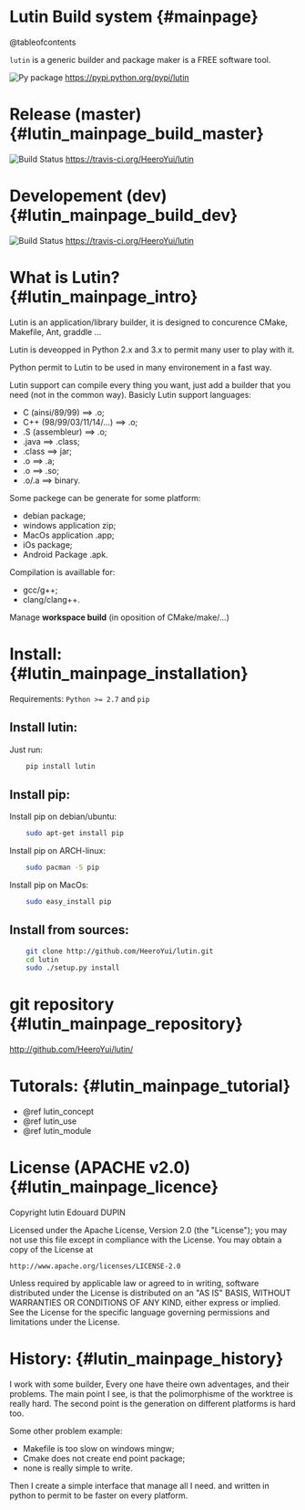 Lutin Build system                               {#mainpage}
==================

@tableofcontents

`lutin` is a generic builder and package maker is a FREE software tool.


![Py package](https://badge.fury.io/py/lutin.png) https://pypi.python.org/pypi/lutin


Release (master)                                 {#lutin_mainpage_build_master}
================

![Build Status](https://travis-ci.org/HeeroYui/lutin.svg?branch=master) https://travis-ci.org/HeeroYui/lutin


Developement (dev)                               {#lutin_mainpage_build_dev}
==================

![Build Status](https://travis-ci.org/HeeroYui/lutin.svg?branch=dev) https://travis-ci.org/HeeroYui/lutin


What is Lutin?                                   {#lutin_mainpage_intro}
==============

Lutin is an application/library builder, it is designed to concurence CMake, Makefile, Ant, graddle ...

Lutin is deveopped in Python 2.x and 3.x to permit many user to play with it.

Python permit to Lutin to be used in many environement in a fast way.

Lutin support can compile every thing you want, just add a builder that you need (not in the common way). Basicly Lutin support languages:
  - C (ainsi/89/99) ==> .o;
  - C++ (98/99/03/11/14/...) ==> .o;
  - .S (assembleur) ==> .o;
  - .java ==> .class;
  - .class ==> jar;
  - .o ==> .a;
  - .o ==> .so;
  - .o/.a ==> binary.

Some packege can be generate for some platform:
  - debian package;
  - windows application zip;
  - MacOs application .app;
  - iOs package;
  - Android Package .apk.

Compilation is availlable for:
  - gcc/g++;
  - clang/clang++.

Manage **workspace build** (in oposition of CMake/make/...)


Install:                                         {#lutin_mainpage_installation}
========

Requirements: ``Python >= 2.7`` and ``pip``

Install lutin:
--------------

Just run:
```bash
	pip install lutin
```

Install pip:
------------

Install pip on debian/ubuntu:
```bash
	sudo apt-get install pip
```

Install pip on ARCH-linux:
```bash
	sudo pacman -S pip
```

Install pip on MacOs:
```bash
	sudo easy_install pip
```

Install from sources:
---------------------

```bash
	git clone http://github.com/HeeroYui/lutin.git
	cd lutin
	sudo ./setup.py install
```

git repository                                   {#lutin_mainpage_repository}
==============

http://github.com/HeeroYui/lutin/

Tutorals:                                        {#lutin_mainpage_tutorial}
=========

  - @ref lutin_concept
  - @ref lutin_use
  - @ref lutin_module


License (APACHE v2.0)                            {#lutin_mainpage_licence}
=====================

Copyright lutin Edouard DUPIN

Licensed under the Apache License, Version 2.0 (the "License");
you may not use this file except in compliance with the License.
You may obtain a copy of the License at

    http://www.apache.org/licenses/LICENSE-2.0

Unless required by applicable law or agreed to in writing, software
distributed under the License is distributed on an "AS IS" BASIS,
WITHOUT WARRANTIES OR CONDITIONS OF ANY KIND, either express or implied.
See the License for the specific language governing permissions and
limitations under the License.


History:                                         {#lutin_mainpage_history}
========

I work with some builder, Every one have theire own adventages, and their problems.
The main point I see, is that the polimorphisme of the worktree is really hard.
The second point is the generation on different platforms is hard too.

Some other problem example:
  - Makefile is too slow on windows mingw;
  - Cmake does not create end point package;
  - none is really simple to write.

Then I create a simple interface that manage all I need. and written in python to permit to be faster on every platform.
